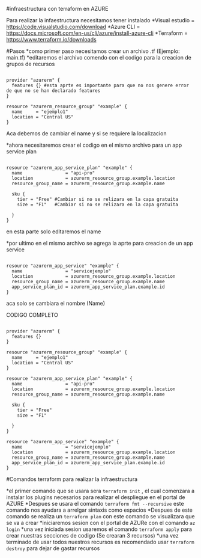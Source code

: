 #infraestructura con terraform en AZURE

Para realizar la infaestructura necesitamos tener instalado
*Visual estudio = https://code.visualstudio.com/download
*Azure CLI = https://docs.microsoft.com/en-us/cli/azure/install-azure-cli
*Terraform = https://www.terraform.io/downloads

#Pasos
*como primer paso necesitamos crear un archivo .tf (Ejemplo: main.tf)
*editaremos el archivo comendo con el codigo para la creacion de grupos de recursos
``` 

provider "azurerm" {
  features {} #esta aprte es importante para que no nos genere error de que no se han declarado features
}

resource "azurerm_resource_group" "example" {
  name     = "ejemplo1" 
  location = "Central US"
}

```     

Aca debemos de cambiar el name y si se requiere la localizacion 

*ahora necesitaremos crear el codigo en el mismo archivo para un app service plan 

```  

resource "azurerm_app_service_plan" "example" {
  name                = "api-pro"
  location            = azurerm_resource_group.example.location
  resource_group_name = azurerm_resource_group.example.name

  sku {
    tier = "Free" #Cambiar si no se relizara en la capa gratuita
    size = "F1"   #Cambiar si no se relizara en la capa gratuita

  }
}

```  

en esta parte solo editaremos el name 

*por ultimo en el mismo archivo se agrega la aprte para creacion de un app service 
``` 

resource "azurerm_app_service" "example" {
  name                = "servicejemplo"
  location            = azurerm_resource_group.example.location
  resource_group_name = azurerm_resource_group.example.name
  app_service_plan_id = azurerm_app_service_plan.example.id
}

``` 
aca solo se cambiara el nombre  (Name)

CODIGO COMPLETO
```

provider "azurerm" {
  features {}
}

resource "azurerm_resource_group" "example" {
  name     = "ejemplo1"
  location = "Central US"
}

resource "azurerm_app_service_plan" "example" {
  name                = "api-pro"
  location            = azurerm_resource_group.example.location
  resource_group_name = azurerm_resource_group.example.name

  sku {
    tier = "Free"
    size = "F1"

  }
}

resource "azurerm_app_service" "example" {
  name                = "servicejemplo"
  location            = azurerm_resource_group.example.location
  resource_group_name = azurerm_resource_group.example.name
  app_service_plan_id = azurerm_app_service_plan.example.id
}

```

#Comandos terraform para realizar la infraestructura

*el primer comando que se usara sera ```terraform init``` , el cual comenzara a instalar los plugins necesarios para realizar el despliegue en el portal de AZURE
*Despues se usara el comando ```terraform fmt --recursive``` este comando nos ayudara a arrelgar sintaxis como espacios 
*Despues de este comando se realiza un  ```terraform plan``` con este comando se visualizara que se va a crear 
*iniciaremos sesion con el portal de AZURe con el comando ```az login```
*una vez iniciada sesion usaremos el comando ```terraform apply``` para crear nuestras secciones de codigo (Se crearan 3 recursos)
*una vez terminado de usar todos nuestros recursos es recomendado usar ```terraform destroy``` para dejar de gastar recursos 
